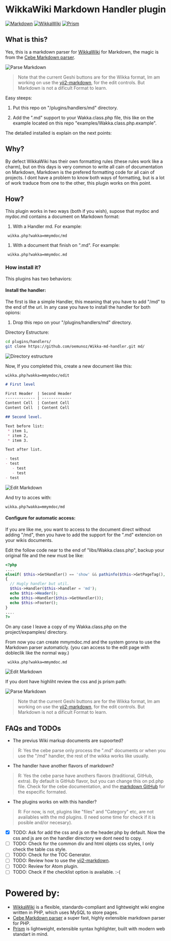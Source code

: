 # WikkaWiki Markdown Handler plugin
[![Markdown](https://github.com/oemunoz/Wikka-md-handler/raw/master/images/Markdown.png)](http://markdown.cebe.cc)
[![WikkaWiki](https://github.com/oemunoz/Wikka-md-handler/raw/master/images/wizard.gif)](http://wikkawiki.org/HomePage)
[![Prism](https://github.com/oemunoz/Wikka-md-handler/raw/master/images/prism-syntaxhighlighter.png)](http://prismjs.com/)

## What is this?
Yes, this is a markdown parser for [WikkaWiki](http://wikkawiki.org/HomePage) for Markdown, the magic is from the [Cebe Markdown parser](http://markdown.cebe.cc/).

![Parse Markdown](https://github.com/oemunoz/Wikka-md-handler/raw/master/images/mmymdoc_parse.png)

> Note that the current Geshi buttons are for the Wikka format, Im am working on use the [yii2-markdown](https://github.com/kartik-v/yii2-markdown), for the edit controls. But Markdown is not a dificult Format to learn.

Easy steeps:

1. Put this repo on "/plugins/handlers/md" directory.

2. Add the ".md" support to your Wakka.class.php file, this like on the example located on this repo "examples/Wakka.class.php.example".

The detalled installed is explain on the next points:

## Why?
By defect WikkaWiki has their own formatting rules (these rules work like a charm), but on this days is very common to write all cain of documentation on Markdown, Markdown is the prefered formatting code for all cain of projects. I dont have a problem to know both ways of formatting, but is a lot of work traduce from one to the other, this plugin works on this point.

## How?
This plugin works in two ways (both if you wish), supose that mydoc and mydoc.md contains a document on Markdown format:

1. With a Handler md.
For example:
```
 wikka.php?wakka=mmymdoc/md
```

1. With a document that finish on ".md".
For example:
```
 wikka.php?wakka=mmymdoc.md
```

### How install it?
This plugins has two behaviors:

#### Install the handler:
The first is like a simple Handler, this meaning that you have to add "/md" to the end of the url. In any case you have to install the handler for both opions:

1. Drop this repo on your "/plugins/handlers/md" directory.

Directory Estructure:

```bash
cd plugins/handlers/
git clone https://github.com/oemunoz/Wikka-md-handler.git md/
```

![Directory estructure](https://github.com/oemunoz/Wikka-md-handler/raw/master/images/md_handler.png)

Now, If you completed this, create a new document like this:

```
wikka.php?wakka=mmymdoc/edit
```

~~~~markdown
# First level

First Header  | Second Header
------------- | -------------
Content Cell  | Content Cell
Content Cell  | Content Cell

## Second level.

Text before list:
 * item 1,
 * item 2,
 * item 3.

Text after list.

- test
- test
   - test
   - test
- test
~~~~

![Edit Markdown](https://github.com/oemunoz/Wikka-md-handler/raw/master/images/mmymdoc_edit.png)

And try to acces with:

```
wikka.php?wakka=mmymdoc/md
```

#### Configure for automatic access:
If you are like me, you want to access to the document direct without adding "/md", then you have to add the support for the ".md" extencion on your wikis documents.

Edit the follow code near to the end of "libs/Wakka.class.php", backup your original file and the new must be like:

```php
<?php
....
elseif( $this->GetHandler() == 'show' && pathinfo($this->GetPageTag(), PATHINFO_EXTENSION) == 'md' && $this->page['body'] != '' )
{
  // Hugly handler but util.
  $this->Handler($this->handler = 'md');
  echo $this->Header();
  echo $this->Handler($this->GetHandler());
  echo $this->Footer();
}
....
?>
```
On any case I leave a copy of my Wakka.class.php on the project/expamples/ directory.

From now you can create mmymdoc.md and the system gonna to use the Markdown parser automaticly. (you can access to the edit page with dobleclik like the normal way.)

```
 wikka.php?wakka=mmymdoc.md
```

![Edit Markdown](https://github.com/oemunoz/Wikka-md-handler/raw/master/images/mmymdoc_edit.png)

If you dont have highliht review the css and js prism path:

![Parse Markdown](https://github.com/oemunoz/Wikka-md-handler/raw/master/images/mmymdoc_parse.png)

> Note that the current Geshi buttons are for the Wikka format, Im am working on use the [yii2-markdown](https://github.com/kartik-v/yii2-markdown), for the edit controls. But Markdown is not a dificult Format to learn.

## FAQs and TODOs

- The previus Wiki markup documents are supoorted?

> R: Yes the cebe parse only process the ".md" documents or when you use the "/md" handler, the rest of the wikka works like usually.

- The handler have another flavors of markdown?

> R: Yes the cebe parse have anothers flavors (traditional, GitHub, extra). By default is GitHub flavor, but you can change this on pd.php file. Check for the cebe documentation, and the [markdown GitHub]( https://help.github.com/articles/github-flavored-markdown) for the especific formated.

- The plugins works on with this handler?

> R: For now, is not, plugins like "files" and "Category" etc, are not availables with the md plugins. (I need some time for check if it is posible and/or necesary).

- [x] TODO: Ask for add the css and js on the header.php by default. Now the css and js are on the handler directory we dont need to copy.
- [ ] TODO: Check for the common div and html objets css styles, I only check the table css style.
- [ ] TODO: Check for the TOC Generator.
- [ ] TODO: Review how to use the [yii2-markdown](https://github.com/kartik-v/yii2-markdown).
- [ ] TODO: Review for Atom plugin.
- [ ] TODO: Check if the checklist option is available. :-(

# Powered by:
- [WikkaWiki](http://wikkawiki.org/HomePage) is a flexible, standards-compliant and lightweight wiki engine written in PHP, which uses MySQL to store pages.
- [Cebe Markdown parser](http://markdown.cebe.cc) a super fast, highly extensible markdown parser for PHP.
- [Prism](http://prismjs.com) is lightweight, extensible syntax hghlighter, built with modern web standart in mind.
